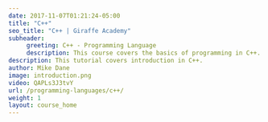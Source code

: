 ```yaml
---
date: 2017-11-07T01:21:24-05:00
title: "C++"
seo_title: "C++ | Giraffe Academy"
subheader:
     greeting: C++ - Programming Language
     description: This course covers the basics of programming in C++. Work your way through the videos and we'll teach you everything you need to know to start your programming journey!
description: This tutorial covers introduction in C++.
author: Mike Dane
image: introduction.png
video: QAPLs3J3tvY
url: /programming-languages/c++/
weight: 1
layout: course_home
---
```

